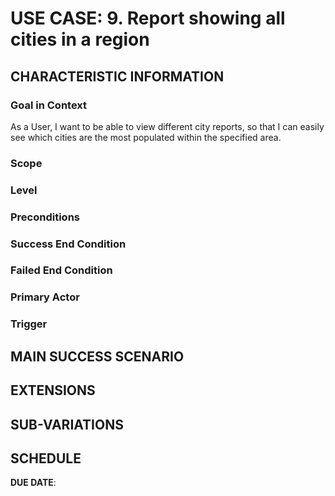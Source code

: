 # USE CASE: 9. Report showing all cities in a region

## CHARACTERISTIC INFORMATION

### Goal in Context
As a User, I want to be able to view different city reports, so that I can easily see which cities are the most populated within the specified area.


### Scope



### Level



### Preconditions



### Success End Condition



### Failed End Condition



### Primary Actor



### Trigger



## MAIN SUCCESS SCENARIO



## EXTENSIONS



## SUB-VARIATIONS



## SCHEDULE

**DUE DATE**:

